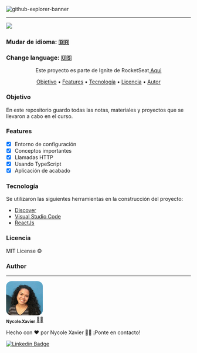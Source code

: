 ![github-explorer-banner](https://user-images.githubusercontent.com/74930052/135010351-346767be-38f5-4220-aada-2a86096bd030.png)

----
<img src="https://img.shields.io/static/v1?label=Status&message=complete&color=00800&style=for-the-badge&logo=ghost"/>

### Mudar de idioma: <a href="https://github.com/nycolexavierr/01-github-explorer/blob/main/README.md" target="_blank">🇧🇷</a> 

### Change language: <a href="https://github.com/nycolexavierr/01-github-explorer/blob/main/READMEeng.md" target="_blank">🇺🇸</a> 

<p align="center">Este proyecto es parte de Ignite de RocketSeat<a href="https://www.rocketseat.com.br/ignite" target='_blank'> Aqui </a> </p>

<p align="center">
 <a href="#Objective">Objetivo</a> •
 <a href="#Features">Features</a> • 
 <a href="#Technology">Tecnología</a> •
 <a href="#License">Licencia</a> • 
 <a href="#Author">Autor</a>
</p>

### Objetivo
En este repositorio guardo todas las notas, materiales y proyectos que se llevaron a cabo en el curso.

### Features

- [x] Entorno de configuración
- [x] Conceptos importantes
- [x] Llamadas HTTP
- [x] Usando TypeScript
- [x] Aplicación de acabado

### Tecnología

Se utilizaron las siguientes herramientas en la construcción del proyecto:

- [Discover](https://app.rocketseat.com.br/discover)
- [Visual Studio Code](https://code.visualstudio.com/download)
- [ReactJs](https://reactjs.org/docs/getting-started.html)

### Licencia

MIT License ©

### Author
---

<a href="https://nycole-xavierr.medium.com/">
<img style="border-radius: 15%;" src="assets/eu-em-azul.jpeg" width="100px;" alt=""/>
<br />
<sub><b>Nycole Xavier</b></sub></a> <a href="https://nycole-xavierr.medium.com/" title="Medium">👩‍💻</a>

<p>Hecho con ❤️ por Nycole Xavier 👋🏽 ¡Ponte en contacto!</p>

[![Linkedin Badge](https://img.shields.io/badge/-NycoleXavier-blue?style=flat-square&logo=Linkedin&logoColor=white&link=https://https://www.linkedin.com/in/nycole-xavier-641271202/)](https://www.linkedin.com/in/nycole-xavier-641271202/)